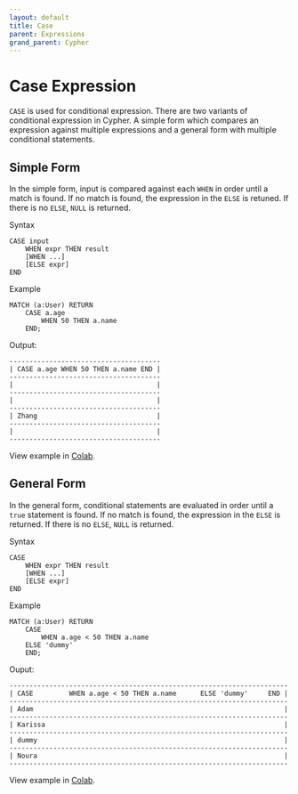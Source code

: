 ```yaml
---
layout: default
title: Case
parent: Expressions
grand_parent: Cypher
---
```


# Case Expression
`CASE` is used for conditional expression. There are two variants of conditional expression in Cypher. A simple form which compares an expression against multiple expressions and a general form with multiple conditional statements.

## Simple Form
In the simple form, input is compared against each `WHEN` in order until a match is found. If no match is found, the expression in the `ELSE` is retuned. If there is no `ELSE`, `NULL` is returned.

Syntax
```
CASE input
    WHEN expr THEN result
    [WHEN ...]
    [ELSE expr]
END
```

Example
```
MATCH (a:User) RETURN 
    CASE a.age 
        WHEN 50 THEN a.name 
    END;
```
Output:
```
--------------------------------------
| CASE a.age WHEN 50 THEN a.name END |
--------------------------------------
|                                    |
--------------------------------------
|                                    |
--------------------------------------
| Zhang                              |
--------------------------------------
|                                    |
--------------------------------------
```
View example in [Colab](https://colab.research.google.com/drive/1kA0jFcPGSVLSE6B1FeNDs6htsAQ6jZXf#scrollTo=8rdkQnwQOG2J).

## General Form
In the general form, conditional statements are evaluated in order until a `true` statement is found. If no match is found, the expression in the `ELSE` is returned. If there is no `ELSE`, `NULL` is returned.

Syntax
```
CASE
    WHEN expr THEN result
    [WHEN ...]
    [ELSE expr]
END
```

Example
```
MATCH (a:User) RETURN 
    CASE
        WHEN a.age < 50 THEN a.name 
    ELSE 'dummy'
    END;
```
Ouput:
```
----------------------------------------------------------------------
| CASE         WHEN a.age < 50 THEN a.name      ELSE 'dummy'     END |
----------------------------------------------------------------------
| Adam                                                               |
----------------------------------------------------------------------
| Karissa                                                            |
----------------------------------------------------------------------
| dummy                                                              |
----------------------------------------------------------------------
| Noura                                                              |
----------------------------------------------------------------------
```
View example in [Colab](https://colab.research.google.com/drive/1kA0jFcPGSVLSE6B1FeNDs6htsAQ6jZXf#scrollTo=8rdkQnwQOG2J).